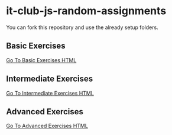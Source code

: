 # it-club-js-random-assignments
You can fork this repository and use the already setup folders.
## Basic Exercises
[Go To Basic Exercises HTML](http://htmlpreview.github.io/?https://github.com/Zmote/it-club-js-random-assignments/blob/solution/Basic/index.html)
## Intermediate Exercises
[Go To Intermediate Exercises HTML](http://htmlpreview.github.io/?https://github.com/Zmote/it-club-js-random-assignments/blob/solution/Intermediate/index.html)
## Advanced Exercises
[Go To Advanced Exercises HTML](http://htmlpreview.github.io/?https://github.com/Zmote/it-club-js-random-assignments/blob/solution/Advanced/index.html)